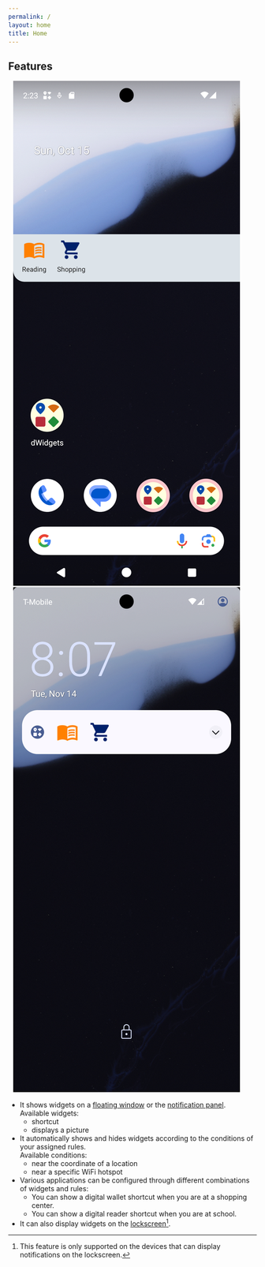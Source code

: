 ```yaml
---
permalink: /
layout: home
title: Home
---
```


## Features

<div id="image_list" style="margin: 10px;">
	<img src="assets/images/screenshots/floating_expand.png" alt="Widgets on a floating window"/>
	<img src="assets/images/screenshots/notification_lockscreen.png" alt="Widgets on the lockscreen"/>
</div>

* It shows widgets on a [floating window](screenshots#widgets-on-the-floating-window) or the [notification panel](screenshots#widgets-on-the-notification-pannel).<br/>
  Available widgets:
  - shortcut
  - displays a picture
* It automatically shows and hides widgets according to the conditions of your assigned rules.<br/>
  Available conditions:
  - near the coordinate of a location
  - near a specific WiFi hotspot
* Various applications can be configured through different combinations of widgets and rules:
  - You can show a digital wallet shortcut when you are at a shopping center.
  - You can show a digital reader shortcut when you are at school.
* It can also display widgets on the [lockscreen](screenshots#widgets-on-the-notification-pannel)[^1].

[^1]: This feature is only supported on the devices that can display notifications on the lockscreen.